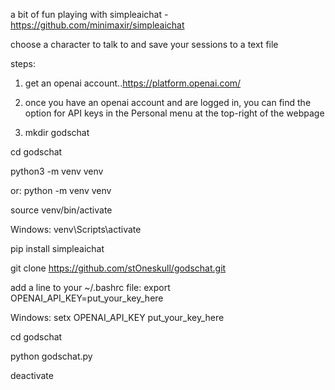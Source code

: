 a bit of fun playing with simpleaichat - https://github.com/minimaxir/simpleaichat

choose a character to talk to and save your sessions to a text file

steps:

1. get an openai account..https://platform.openai.com/

2. once you have an openai account and are logged in, you can find the option for API keys in the Personal menu at the top-right of the webpage

3. mkdir godschat

cd godschat

python3 -m venv venv

or: python -m venv venv

source venv/bin/activate

Windows: venv\Scripts\activate

pip install simpleaichat

git clone https://github.com/stOneskull/godschat.git

add a line to your ~/.bashrc file: export OPENAI_API_KEY=put_your_key_here

Windows: setx OPENAI_API_KEY put_your_key_here

cd godschat 

python godschat.py

deactivate